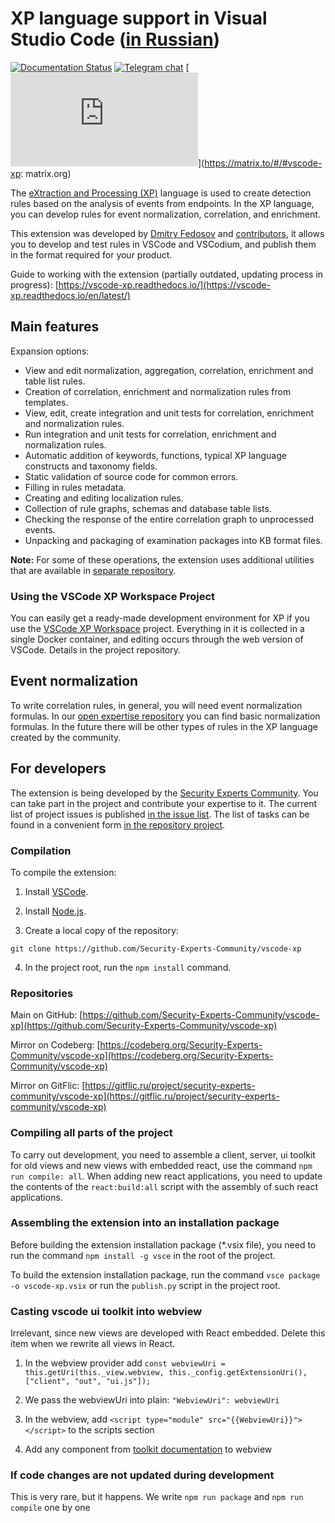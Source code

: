 # XP language support in Visual Studio Code ([in Russian](README.md))

[![Documentation Status](https://readthedocs.org/projects/vscode-xp/badge/?version=latest)](https://vscode-xp.readthedocs.io/ru/latest/?badge=latest ) [![Telegram chat](https://img.shields.io/static/v1?label=chat&message=Telegram&color=blue&logo=telegram)](https://t.me/s3curity_experts_community/75) [![Telegram chat](https://img.shields.io/matrix/vscode-xp:matrix.org?color=g&label=matrix&logo=matrix&logoColor=green)](https://matrix.to/#/#vscode-xp: matrix.org)

The [eXtraction and Processing (XP)](https://help.ptsecurity.com/projects/maxpatrol10/26.2/ru-RU/help/1566293515) language is used to create detection rules based on the analysis of events from endpoints. In the XP language, you can develop rules for event normalization, correlation, and enrichment.

This extension was developed by [Dmitry Fedosov](https://github.com/DmitryOffsec) and [contributors](https://github.com/Security-Experts-Community/vscode-xp/graphs/contributors), it allows you to develop and test rules in VSCode and VSCodium, and publish them in the format required for your product.

Guide to working with the extension (partially outdated, updating process in progress): [https://vscode-xp.readthedocs.io/](https://vscode-xp.readthedocs.io/en/latest/)

## Main features

Expansion options:

- View and edit normalization, aggregation, correlation, enrichment and table list rules.
- Creation of correlation, enrichment and normalization rules from templates.
- View, edit, create integration and unit tests for correlation, enrichment and normalization rules.
- Run integration and unit tests for correlation, enrichment and normalization rules.
- Automatic addition of keywords, functions, typical XP language constructs and taxonomy fields.
- Static validation of source code for common errors.
- Filling in rules metadata.
- Creating and editing localization rules.
- Collection of rule graphs, schemas and database table lists.
- Checking the response of the entire correlation graph to unprocessed events.
- Unpacking and packaging of examination packages into KB format files.

**Note:** For some of these operations, the extension uses additional utilities that are available in [separate repository](https://github.com/vxcontrol/xp-kbt/releases).

### Using the VSCode XP Workspace Project

You can easily get a ready-made development environment for XP if you use the [VSCode XP Workspace](https://github.com/Security-Experts-Community/vscode-xp-workspace) project. Everything in it is collected in a single Docker container, and editing occurs through the web version of VSCode.
Details in the project repository.

## Event normalization

To write correlation rules, in general, you will need event normalization formulas. In our [open expertise repository](https://github.com/Security-Experts-Community/open-xp-rules) you can find basic normalization formulas. In the future there will be other types of rules in the XP language created by the community.

## For developers

The extension is being developed by the [Security Experts Community](https://github.com/Security-Experts-Community). You can take part in the project and contribute your expertise to it. The current list of project issues is published [in the issue list](https://github.com/Security-Experts-Community/vscode-xp/issues). The list of tasks can be found in a convenient form [in the repository project](https://github.com/orgs/Security-Experts-Community/projects/2/views/3).

### Compilation

To compile the extension:

1. Install [VSCode](https://code.visualstudio.com/).

2. Install [Node.js](https://nodejs.org/).

3. Create a local copy of the repository:

```
git clone https://github.com/Security-Experts-Community/vscode-xp
```

4. In the project root, run the `npm install` command.

### Repositories

Main on GitHub: [https://github.com/Security-Experts-Community/vscode-xp](https://github.com/Security-Experts-Community/vscode-xp)

Mirror on Codeberg: [https://codeberg.org/Security-Experts-Community/vscode-xp](https://codeberg.org/Security-Experts-Community/vscode-xp)

Mirror on GitFlic: [https://gitflic.ru/project/security-experts-community/vscode-xp](https://gitflic.ru/project/security-experts-community/vscode-xp)

### Compiling all parts of the project

To carry out development, you need to assemble a client, server, ui toolkit for old views and new views with embedded react, use the command `npm run compile: all`.
When adding new react applications, you need to update the contents of the `react:build:all` script with the assembly of such react applications.

### Assembling the extension into an installation package

Before building the extension installation package (\*.vsix file), you need to run the command `npm install -g vsce` in the root of the project.

To build the extension installation package, run the command `vsce package -o vscode-xp.vsix` or run the `publish.py` script in the project root.

### Casting vscode ui toolkit into webview

Irrelevant, since new views are developed with React embedded. Delete this item when we rewrite all views in React.

1. In the webview provider add `const webviewUri = this.getUri(this._view.webview, this._config.getExtensionUri(), ["client", "out", "ui.js"]);`

2. We pass the webviewUri into plain: `"WebviewUri": webviewUri`

3. In the webview, add `<script type="module" src="{{WebviewUri}}"></script>` to the scripts section

4. Add any component from [toolkit documentation](https://github.com/microsoft/vscode-webview-ui-toolkit/blob/main/docs/components.md) to webview

### If code changes are not updated during development

This is very rare, but it happens. We write `npm run package` and `npm run compile` one by one